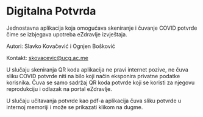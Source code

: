# Digitalna Potvrda

Jednostavna aplikacija koja omogućava skeniranje i čuvanje COVID potvrde čime se izbjegava upotreba eZdravlje izvještaja.

Autori: Slavko Kovačević i Ognjen Bošković

Kontakt: skovacevic@ucg.ac.me

U slučaju skeniranja QR koda aplikacija ne pravi internet pozive, ne čuva sliku COVID potvrde niti na bilo koji način eksponira privatne podatke korisnika.
Čuva se samo sadržaj QR koda potvrde koji se koristi za njegovu reprodukciju i odlazak na portal eZdravlje.

U slučaju učitavanja potvrde kao pdf-a aplikacija čuva sliku potvrde u internoj memoriji i može se prikazati klikom na dugme.

